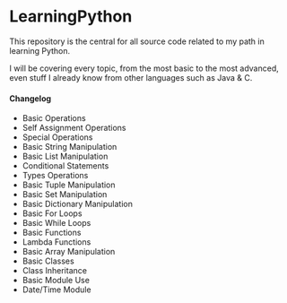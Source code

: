 # LearningPython
This repository is the central for all source code related to my path in learning Python.

I will be covering every topic, from the most basic to the most advanced, even stuff I already know from other languages such as Java & C.


#### Changelog
- Basic Operations
- Self Assignment Operations
- Special Operations
- Basic String Manipulation
- Basic List Manipulation
- Conditional Statements
- Types Operations
- Basic Tuple Manipulation
- Basic Set Manipulation
- Basic Dictionary Manipulation
- Basic For Loops
- Basic While Loops
- Basic Functions
- Lambda Functions
- Basic Array Manipulation
- Basic Classes
- Class Inheritance
- Basic Module Use
- Date/Time Module